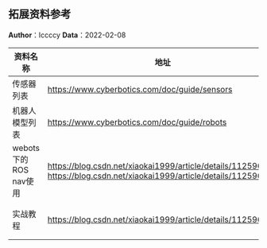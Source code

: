 ## 拓展资料参考

**Author**：Iccccy     **Data**：2022-02-08

| 资料名称              | 地址                                                         | 备注   |
| --------------------- | ------------------------------------------------------------ | ------ |
| 传感器列表            | https://www.cyberbotics.com/doc/guide/sensors                |        |
| 机器人模型列表        | https://www.cyberbotics.com/doc/guide/robots                 |        |
| webots下的ROS nav使用 | https://blog.csdn.net/xiaokai1999/article/details/112596613<br />https://blog.csdn.net/xiaokai1999/article/details/112596640 |        |
| 实战教程              | https://blog.csdn.net/xiaokai1999/article/details/112596640  | 可参考 |

